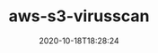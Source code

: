 ---
date: '2020-10-18T18:28:24'
draft: false
metadata:
  description: Antivirus for Amazon S3 buckets
  homepage: https://s3-virusscan.widdix.net
  name: aws-s3-virusscan
  owner:
    github_url: https://github.com/widdix
    login: widdix
    name: widdix
    url: https://widdix.net
  url: https://github.com/widdix/aws-s3-virusscan
tags:
- aws
title: aws-s3-virusscan
type: tool
---
